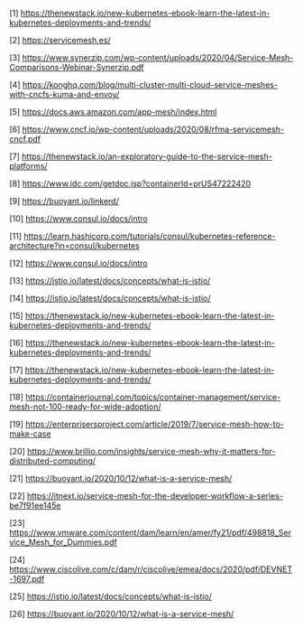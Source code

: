 [1]   https://thenewstack.io/new-kubernetes-ebook-learn-the-latest-in-kubernetes-deployments-and-trends/


[2]   https://servicemesh.es/


[3]   https://www.synerzip.com/wp-content/uploads/2020/04/Service-Mesh-Comparisons-Webinar-Synerzip.pdf


[4]   https://konghq.com/blog/multi-cluster-multi-cloud-service-meshes-with-cncfs-kuma-and-envoy/


[5]   https://docs.aws.amazon.com/app-mesh/index.html


[6]   https://www.cncf.io/wp-content/uploads/2020/08/rfma-servicemesh-cncf.pdf


[7]   https://thenewstack.io/an-exploratory-guide-to-the-service-mesh-platforms/


[8]   https://www.idc.com/getdoc.jsp?containerId=prUS47222420


[9]   https://buoyant.io/linkerd/


[10]   https://www.consul.io/docs/intro


[11]   https://learn.hashicorp.com/tutorials/consul/kubernetes-reference-architecture?in=consul/kubernetes


[12]   https://www.consul.io/docs/intro


[13]   https://istio.io/latest/docs/concepts/what-is-istio/


[14]   https://istio.io/latest/docs/concepts/what-is-istio/


[15]   https://thenewstack.io/new-kubernetes-ebook-learn-the-latest-in-kubernetes-deployments-and-trends/


[16]   https://thenewstack.io/new-kubernetes-ebook-learn-the-latest-in-kubernetes-deployments-and-trends/


[17]   https://thenewstack.io/new-kubernetes-ebook-learn-the-latest-in-kubernetes-deployments-and-trends/


[18]   https://containerjournal.com/topics/container-management/service-mesh-not-100-ready-for-wide-adoption/


[19]   https://enterprisersproject.com/article/2019/7/service-mesh-how-to-make-case


[20]   https://www.brillio.com/insights/service-mesh-why-it-matters-for-distributed-computing/


[21]   https://buoyant.io/2020/10/12/what-is-a-service-mesh/


[22]   https://itnext.io/service-mesh-for-the-developer-workflow-a-series-be7f91ee145e


[23]    https://www.vmware.com/content/dam/learn/en/amer/fy21/pdf/498818_Service_Mesh_for_Dummies.pdf


[24] https://www.ciscolive.com/c/dam/r/ciscolive/emea/docs/2020/pdf/DEVNET-1697.pdf


[25] https://istio.io/latest/docs/concepts/what-is-istio/


[26] https://buoyant.io/2020/10/12/what-is-a-service-mesh/

